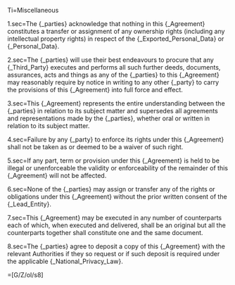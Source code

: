 Ti=Miscellaneous

1.sec=The {_parties} acknowledge that nothing in this {_Agreement} constitutes a transfer or assignment of any ownership rights (including any intellectual property rights) in respect of the {_Exported_Personal_Data} or {_Personal_Data}.

2.sec=The {_parties} will use their best endeavours to procure that any {_Third_Party} executes and performs all such further deeds, documents, assurances, acts and things as any of the {_parties} to this {_Agreement} may reasonably require by notice in writing to any other {_party} to carry the provisions of this {_Agreement} into full force and effect.

3.sec=This {_Agreement} represents the entire understanding between the {_parties} in relation to its subject matter and supersedes all agreements and representations made by the {_parties}, whether oral or written in relation to its subject matter.

4.sec=Failure by any {_party} to enforce its rights under this {_Agreement} shall not be taken as or deemed to be a waiver of such right.

5.sec=If any part, term or provision under this {_Agreement} is held to be illegal or unenforceable the validity or enforceability of the remainder of this {_Agreement} will not be affected.

6.sec=None of the {_parties} may assign or transfer any of the rights or obligations under this {_Agreement} without the prior written consent of the {_Lead_Entity}.

7.sec=This {_Agreement} may be executed in any number of counterparts each of which, when executed and delivered, shall be an original but all the counterparts together shall constitute one and the same document.

8.sec=The {_parties} agree to deposit a copy of this {_Agreement} with the relevant Authorities if they so request or if such deposit is required under the applicable {_National_Privacy_Law}.

=[G/Z/ol/s8]
